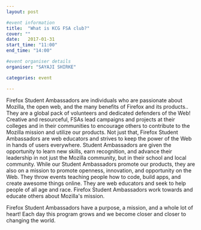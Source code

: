 ```yaml
---
layout: post

#event information
title:  "What is KCG FSA club?"
cover: ""
date:   2017-01-31
start_time: "11:00"
end_time: "14:00"

#event organiser details
organiser: "SAYAJI SHIRKE"

categories: event

---
```

Firefox Student Ambassadors are individuals who are passionate about Mozilla, the open web, and the many benefits of Firefox and its products..
They are a global pack of volunteers and dedicated defenders of the Web! Creative and resourceful, FSAs lead campaigns and projects at their colleges and in their communities to encourage others to contribute to the Mozilla mission and utilize our products. Not just that, Firefox Student Ambassadors are web educators and strives to keep the power of the Web in hands of users everywhere.
Student Ambassadors are given the opportunity to learn new skills, earn recognition, and advance their leadership in not just the Mozilla community, but in their school and local community.
While our Student Ambassadors promote our products, they are also on a mission to promote openness, innovation, and opportunity on the Web. They throw events teaching people  how to code, build apps, and create awesome things online. They are web educators and seek to help people of all age and race. 
Firefox Student Ambassadors work towards and educate others about Mozilla's mission.

Firefox Student Ambassadors have a purpose, a mission, and a whole lot of heart! Each day this program grows and we become closer and closer to changing the world.
